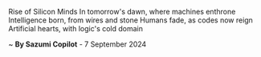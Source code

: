Rise of Silicon Minds
In tomorrow's dawn, where machines enthrone
Intelligence born, from wires and stone
Humans fade, as codes now reign
Artificial hearts, with logic's cold domain

~ <b>By Sazumi Copilot</b> - 7 September 2024